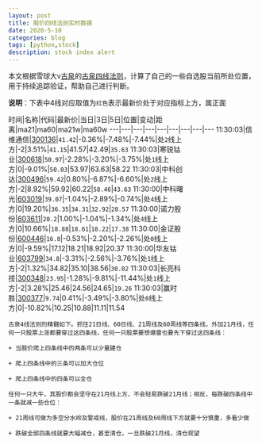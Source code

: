 ```yaml
---
layout: post
title: 股价四线法则实时数据
date: 2020-5-10
categories: blog
tags: [python,stock]
description: stock index alert
---
```



本文根据雪球大v[古泉](https://xueqiu.com/u/7148646888)的[古泉四线法则](https://xueqiu.com/7148646888/130498192)，计算了自己的一些自选股当前所处位置，用于持续追踪验证，帮助自己进行判断。

**说明**：下表中4线对应取值为`红色`表示最新价处于对应指标上方，属正面

时间|名称|代码|最新价|当日|3日|5日|位置|变动|距离|ma21|ma60|ma21w|ma60w
---|---|---|---|---|---|---|---|---
11:30:03|信维通信|[300136](https://xueqiu.com/S/SZ300136)|`41.42`|-0.36%|-7.48%|-7.44%|处`2`线上方|-2|3.51%|`41.15`|41.57|42.49|`35.63`
11:30:03|寒锐钴业|[300618](https://xueqiu.com/S/SZ300618)|`50.97`|-2.28%|-3.20%|-3.75%|处`1`线上方|0|-9.01%|`50.03`|53.97|63.63|58.22
11:30:03|中科创达|[300496](https://xueqiu.com/S/SZ300496)|`59.42`|0.80%|-6.87%|-6.60%|处`2`线上方|-2|8.92%|59.92|60.22|`58.46`|`43.63`
11:30:00|中科曙光|[603019](https://xueqiu.com/S/SH603019)|`39.07`|-1.04%|-2.89%|-0.74%|处`4`线上方|0|19.20%|`36.35`|`34.31`|`32.92`|`28.57`
11:30:00|诺力股份|[603611](https://xueqiu.com/S/SH603611)|`20.2`|1.00%|-1.04%|-1.34%|处`4`线上方|0|10.66%|`18.88`|`18.61`|`18.22`|`17.38`
11:30:00|金证股份|[600446](https://xueqiu.com/S/SH600446)|`16.8`|-0.53%|-2.20%|-2.26%|处`0`线上方|0|-9.59%|17.12|18.21|18.92|20.37
11:30:00|华友钴业|[603799](https://xueqiu.com/S/SH603799)|`34.8`|-3.31%|-2.56%|-3.76%|处`1`线上方|-2|1.32%|34.82|35.10|38.56|`30.02`
11:30:03|长亮科技|[300348](https://xueqiu.com/S/SZ300348)|`23.95`|-1.28%|-9.81%|-11.44%|处`1`线上方|-2|3.28%|25.46|24.56|24.65|`19.26`
11:30:03|赢时胜|[300377](https://xueqiu.com/S/SZ300377)|`9.74`|0.41%|-3.49%|-3.80%|处`0`线上方|0|-10.82%|10.25|10.88|11.11|11.54

```
古泉4线法则的精髓如下。抓住21日线、60日线、21周线及60周线等四条线，外加21月线，任何一只股票上涨都要穿过这四条线，任何一只股票要想爆雷也要先下穿过这四条线：

+ 当股价爬上四条线中的两条可以少量建仓

+ 爬上四条线中的三条可以加大仓位

+ 爬上四条线中的四条可以全仓

任何一只大牛，其股价都会坚守在21月线上方，不会轻易跌破21月线；相反，每跌破四条线中一条就减一些仓位：

+ 21周线可做为多空分水岭及警戒线，股价在21周线及60周线下方就要十分慎重，多看少做

+ 跌破全部四条线就要大幅减仓，甚至清仓，一旦跌破21月线，清仓观望
```